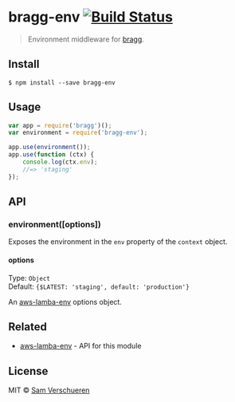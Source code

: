 # bragg-env [![Build Status](https://travis-ci.org/SamVerschueren/bragg-env.svg?branch=master)](https://travis-ci.org/SamVerschueren/bragg-env)

> Environment middleware for [bragg](https://github.com/SamVerschueren/bragg).


## Install

```
$ npm install --save bragg-env
```


## Usage

```js
var app = require('bragg')();
var environment = require('bragg-env');

app.use(environment());
app.use(function (ctx) {
    console.log(ctx.env);
    //=> 'staging' 
});
```


## API

### environment([options])

Exposes the environment in the `env` property of the `context` object.

#### options

Type: `Object`  
Default: `{$LATEST: 'staging', default: 'production'}`

An [aws-lamba-env](https://github.com/samverschueren/aws-lambda-env#options) options object.


## Related

- [aws-lamba-env](https://github.com/samverschueren/aws-lambda-env#options) - API for this module


## License

MIT © [Sam Verschueren](https://github.com/SamVerschueren)
